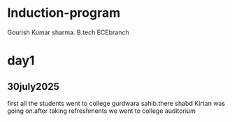 # Induction-program
Gourish Kumar sharma.                                         B.tech ECEbranch
# day1
## 30july2025

first all the students went to college gurdwara sahib.there shabd Kirtan was going on.after taking refreshments we went to college auditorium 
